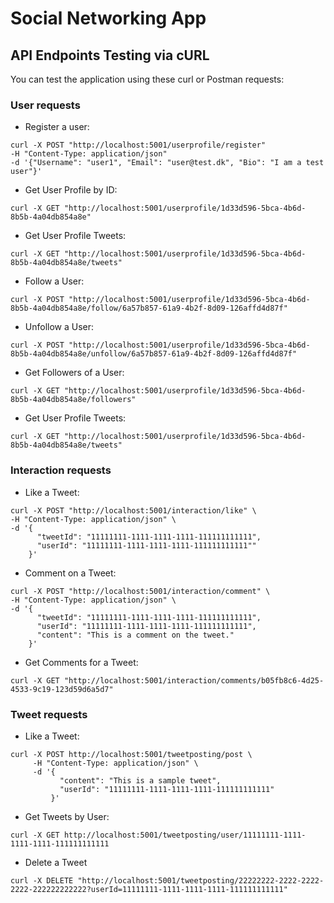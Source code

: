 # Social Networking App


## API Endpoints Testing via cURL
You can test the application using these curl or Postman requests:


### User requests

- Register a user: 
~~~
curl -X POST "http://localhost:5001/userprofile/register" 
-H "Content-Type: application/json" 
-d '{"Username": "user1", "Email": "user@test.dk", "Bio": "I am a test user"}'
~~~

- Get User Profile by ID:
~~~
curl -X GET "http://localhost:5001/userprofile/1d33d596-5bca-4b6d-8b5b-4a04db854a8e"
~~~

- Get User Profile Tweets:
~~~
curl -X GET "http://localhost:5001/userprofile/1d33d596-5bca-4b6d-8b5b-4a04db854a8e/tweets"
~~~

- Follow a User:
~~~
curl -X POST "http://localhost:5001/userprofile/1d33d596-5bca-4b6d-8b5b-4a04db854a8e/follow/6a57b857-61a9-4b2f-8d09-126affd4d87f"
~~~

- Unfollow a User:
~~~
curl -X POST "http://localhost:5001/userprofile/1d33d596-5bca-4b6d-8b5b-4a04db854a8e/unfollow/6a57b857-61a9-4b2f-8d09-126affd4d87f"
~~~

- Get Followers of a User:
~~~
curl -X GET "http://localhost:5001/userprofile/1d33d596-5bca-4b6d-8b5b-4a04db854a8e/followers"
~~~

- Get User Profile Tweets:
~~~
curl -X GET "http://localhost:5001/userprofile/1d33d596-5bca-4b6d-8b5b-4a04db854a8e/tweets"
~~~


### Interaction requests

- Like a Tweet:
~~~
curl -X POST "http://localhost:5001/interaction/like" \
-H "Content-Type: application/json" \
-d '{
      "tweetId": "11111111-1111-1111-1111-111111111111",
      "userId": "11111111-1111-1111-1111-111111111111""
    }'
~~~

- Comment on a Tweet:
~~~
curl -X POST "http://localhost:5001/interaction/comment" \
-H "Content-Type: application/json" \
-d '{
      "tweetId": "11111111-1111-1111-1111-111111111111",
      "userId": "11111111-1111-1111-1111-111111111111",
      "content": "This is a comment on the tweet."
    }'
~~~

- Get Comments for a Tweet:
~~~
curl -X GET "http://localhost:5001/interaction/comments/b05fb8c6-4d25-4533-9c19-123d59d6a5d7"
~~~

### Tweet requests


- Like a Tweet:
~~~
curl -X POST http://localhost:5001/tweetposting/post \
     -H "Content-Type: application/json" \
     -d '{
           "content": "This is a sample tweet",
           "userId": "11111111-1111-1111-1111-111111111111"
         }'

~~~

- Get Tweets by User:
~~~
curl -X GET http://localhost:5001/tweetposting/user/11111111-1111-1111-1111-111111111111
~~~

- Delete a Tweet
~~~
curl -X DELETE "http://localhost:5001/tweetposting/22222222-2222-2222-2222-222222222222?userId=11111111-1111-1111-1111-111111111111"
~~~
